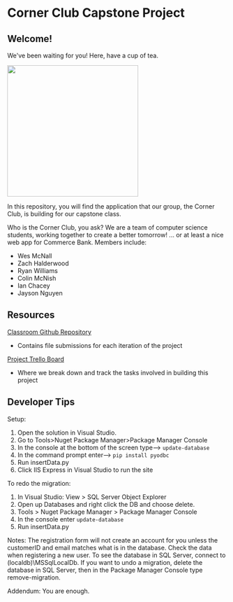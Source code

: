 # Corner Club Capstone Project

## Welcome!

We've been waiting for you! Here, have a cup of tea.

<img src="https://media0.giphy.com/media/uS9epqlhBNQOI/giphy.gif" width="300px">


In this repository, you will find the application that our group, the Corner Club, is building for our capstone class.

Who is the Corner Club, you ask? We are a team of computer science students, working together to create a better tomorrow! ... or at least a nice web app for Commerce Bank. Members include:

- Wes McNall
- Zach Halderwood
- Ryan Williams
- Colin McNish
- Ian Chacey
- Jayson Nguyen

## Resources

[Classroom Github Repository](https://github.com/UMKC-CS451R/cs415r_f21_groupproject-corner-club)
- Contains file submissions for each iteration of the project

[Project Trello Board](https://trello.com/b/0DNIyTPA/corner-club)
- Where we break down and track the tasks involved in building this project

## Developer Tips

Setup:
1) Open the solution in Visual Studio.
2) Go to Tools>Nuget Package Manager>Package Manager Console
3) In the console at the bottom of the screen type--> `update-database`
4) In the command prompt enter--> `pip install pyodbc`
5) Run insertData.py
6) Click IIS Express in Visual Studio to run the site

To redo the migration:
1) In Visual Studio: View > SQL Server Object Explorer
2) Open up Databases and right click the DB and choose delete.
3) Tools > Nuget Package Manager > Package Manager Console
4) In the console enter `update-database`
5) Run insertData.py

Notes:
The registration form will not create an account for you unless the customerID and email matches what is in the database. Check the data when registering a new user.
To see the database in SQL Server, connect to (localdb)\MSSqlLocalDb. If you want to undo a migration, delete the database in SQL Server, then in the Package Manager Console type remove-migration.

Addendum:
You are enough.

